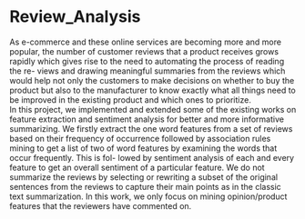 # Review_Analysis
As e-commerce and these online services are becoming more
and more popular, the number of customer reviews that a product receives grows
rapidly which gives rise to the need to automating the process of reading the re-
views and drawing meaningful summaries from the reviews which would help not
only the customers to make decisions on whether to buy the product but also to the
manufacturer to know exactly what all things need to be improved in the existing
product and which ones to prioritize. <br/>
In this project, we implemented and extended some of the existing works
on feature extraction and sentiment analysis for better and more informative
summarizing. We firstly extract the one word features from a set of reviews based
on their frequency of occurrence followed by association rules mining to get a list
of two of word features by examining the words that occur frequently. This is fol-
lowed by sentiment analysis of each and every feature to get an overall sentiment
of a particular feature. We do not summarize the reviews by selecting or rewriting a subset of
the original sentences from the reviews to capture their main points as in the classic
text summarization. In this work, we only focus on mining opinion/product features
that the reviewers have commented on.
